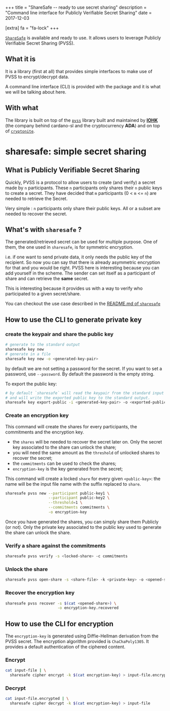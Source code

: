 +++
title = "ShareSafe -- ready to use secret sharing"
description = "Command line interface for Publicly Verifiable Secret Sharing"
date = 2017-12-03

[extra]
fa = "fa-lock"
+++

[`ShareSafe`](https://github.com/primetype/sharesafe-lib) is available and
ready to use. It allows users to leverage Publicly Verifiable Secret Sharing
(PVSS).

<!-- more -->

## What it is

It is a library (first at all) that provides simple interfaces to make use of
PVSS to encrypt/decrypt data.

A command line interface (CLI) is provided with the package and it is what we
will be talking about here.

## With what

The library is built on top of the [`pvss`](https://github.com/input-output-hk/pvss-haskell)
library built and maintained by [**IOHK**](https://iohk.io) (the company behind
cardano-sl and the cryptocurrency **ADA**) and on top of
[`cryptonite`](https://github.com/haskell-crypto/cryptonite).

# sharesafe: simple secret sharing

## What is Publicly Verifiable Secret Sharing

Quickly, PVSS is a protocol to allow users to create (and verify) a secret made
by `n` participants. These `n` participants only shares their `n` public keys
to create a secret. They have decided that `m` participants (0 < `m` <= `n`)
are needed to retrieve the Secret.

Very simple : `n` participants only share their public keys. All or a subset are
needed to recover the secret.

## What's with `sharesafe` ?

The generated/retrieved secret can be used for multiple purpose. One of them,
the one used in `sharesafe`, is for symmetric encryption.

i.e. if one want to send private data, it only needs the public key of the
recipient. So now you can say that there is already asymmetric encryption for
that and you would be right. PVSS here is interesting because you can add
yourself in the scheme. The sender can set itself as a participant of share
and can retrieve the **same** secret.

This is interesting because it provides us with a way to verify who participated
to a given secret/share.

You can checkout the use case described in the [README.md of `sharesafe`](https://github.com/primetype/sharesafe-lib#sharing-deployment-files-on-repositories)

## How to use the CLI to generate private key

### create the keypair and share the public key

```bash
# generate to the standard output
sharesafe key new
# generate in a file
sharesafe key new -o <generated-key-pair>
```

by default we are not setting a password for the secret. If you want to set a
password, use `--password`. By default the password is the empty string.

To export the public key:

```bash
# by default `sharesafe` will read the keypair from the standard input
# and will write the exported public key to the standard output.
sharesafe key export-public -i <generated-key-pair> -o <exported-public-key>
```

### Create an encryption key

This command will create the shares for every participants, the commitments and
the encryption key.

* the `shares` will be needed to recover the secret later on. Only the secret
  key associated to the share can unlock the share;
* you will need the same amount as the `threshold`  of unlocked shares to
  recover the secret;
* the `commitments` can be used to check the shares;
* `encryption-key` is the key generated from the secret;

This command will create a locked `share` for every given `<public-key>`: the
name will be the input file name with the suffix replaced to `share`.

```bash
sharesafe pvss new --participant public-key1 \
                   --participant public-key2 \
                   --threshold=1 \
                   --commitments commitments \
                   -o encryption-key
```

Once you have generated the shares, you can simply share them Publicly (or not).
Only the private key associated to the public key used to generate the share
can unlock the share.

### Verify a share against the commitments

```bash
sharesafe pvss verify -s <locked-share> -c commitments
```

### Unlock the share

```bash
sharesafe pvss open-share -s <share-file> -k <private-key> -o <opened-share>
```

### Recover the encryption key

```bash
sharesafe pvss recover -s $(cat <opened-share>) \
                       -o encryption-key.recovered
```

## How to use the CLI for encryption

The `encryption-key` is generated using Diffie-Hellman derivation from the
PVSS secret. The encryption algorithm provided is `ChaChaPoly1305`.
It provides a default authentication of the ciphered content.

### Encrypt

```bash
cat input-file | \
  sharesafe cipher encrypt -k $(cat encryption-key) > input-file.encrypted
```

### Decrypt

```bash
cat input-file.encrypted | \
  sharesafe cipher decrypt -k $(cat encryption-key) > input-file
```
